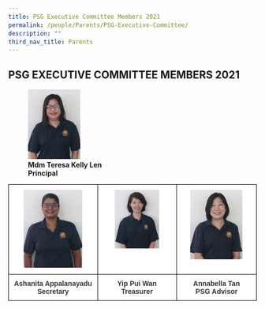 ```yaml
---
title: PSG Executive Committee Members 2021
permalink: /people/Parents/PSG-Executive-Committee/
description: ""
third_nav_title: Parents
---
```

## PSG EXECUTIVE COMMITTEE MEMBERS 2021


<figure>
<img src="/images/Chairperson.png" style="width:25%"> 
	<figcaption><b>Mdm Teresa Kelly Len</b><br><b>Principal</b>
		</figure>
	
<style type="text/css">
.tg  {border-collapse:collapse;border-spacing:0;}
.tg td{border-color:black;border-style:solid;border-width:1px;font-family:Arial, sans-serif;font-size:14px;
  overflow:hidden;padding:10px 5px;word-break:normal;}
.tg th{border-color:black;border-style:solid;border-width:1px;font-family:Arial, sans-serif;font-size:14px;
  font-weight:normal;overflow:hidden;padding:10px 5px;word-break:normal;}
.tg .tg-tlx9{background-color:#FFF;color:#333;text-align:center;vertical-align:top}
.tg .tg-apyk{background-color:#FFF;color:#333;font-weight:bold;text-align:center;vertical-align:top}
</style>
<table class="tg">
<thead>
<tr>
    <th class="tg-tlx9"><img src="/images/Secretary.png" style="width:70%"></th>
    <th class="tg-tlx9"><img src="/images/Treasurer.png"
style="width:60%"></th>
    <th class="tg-tlx9"><img src="/images/PSG%20Advisor.png" style="width:70%"></th>
  </tr>
</thead>
<tbody>
  <tr>
    <td class="tg-apyk"><span style="font-weight:bold;background-color:transparent">Ashanita Appalanayadu</span><br>Secretary<br></td>
    <td class="tg-apyk">Yip Pui Wan<br>Treasurer</td>
    <td class="tg-apyk">Annabella Tan<br>PSG Advisor</td>
  </tr>
</tbody>
</table>


		


